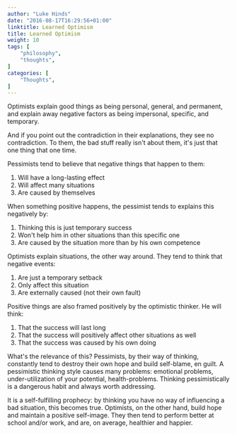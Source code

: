 ```yaml
---
author: "Luke Hinds"
date: "2016-08-17T16:29:56+01:00"
linktitle: Learned Optimism
title: Learned Optimism
weight: 10
tags: [
    "philosophy",
    "thoughts",
]
categories: [
    "Thoughts",
]
---
```


Optimists explain good things as being personal, general, and permanent, and
explain away negative factors as being impersonal, specific, and temporary.

And if you point out the contradiction in their explanations, they see no
contradiction.  To them, the bad stuff really isn't about them, it's just that
one thing that one time.

Pessimists tend to believe that negative things that happen to them:

1. Will have a long-lasting effect
2. Will affect many situations
3. Are caused by themselves

When something positive happens, the pessimist tends to explains this negatively by:

1. Thinking this is just temporary success
2. Won't help him in other situations than this specific one
3. Are caused by the situation more than by his own competence

Optimists explain situations, the other way around. They tend to think
that negative events:

1. Are just a temporary setback
2. Only affect thìs situation
3. Are externally caused (not their own fault)

Positive things are also framed positively by the optimistic thinker. He will
think:

1. That the success will last long
2. That the success will positively affect other situations as well
3. That the success was caused by his own doing

What's the relevance of this? Pessimists, by their way of thinking, constantly
tend to destroy their own hope and build self-blame, en guilt. A pessimistic
thinking style causes many problems: emotional problems, under-utilization of
your potential, health-problems. Thinking pessimistically is a dangerous
habit and always worth addressing.

It is a self-fulfilling prophecy: by thinking you have no way of influencing a
bad situation, this becomes true. Optimists, on the other hand, build hope and
maintain a positive self-image. They then tend to perform better at school
and/or work, and are, on average, healthier and happier.
